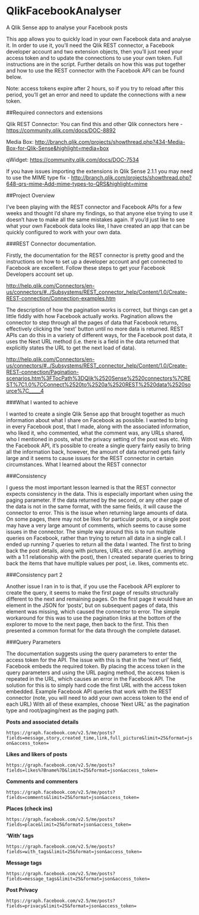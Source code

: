 # QlikFacebookAnalyser
A Qlik Sense app to analyse your Facebook posts

This app allows you to quickly load in your own Facebook data and analyse it. In order to use it, you’ll need the Qlik REST connector, a Facebook developer account and two extension objects, then you’ll just need your access token and to update the connections to use your own token. Full instructions are in the script. Further details on how this was put together and how to use the REST connector with the Facebook API can be found below.

Note: access tokens expire after 2 hours, so if you try to reload after this period, you’ll get an error and need to update the connections with a new token.

##Required connectors and extensions

Qlik REST Connector: You can find this and other Qlik connectors here - https://community.qlik.com/docs/DOC-8892

Media Box: http://branch.qlik.com/projects/showthread.php?434-Media-Box-for-Qlik-Sense&highlight=media+box 

qWidget: https://community.qlik.com/docs/DOC-7534

If you have issues importing the extensions in Qlik Sense 2.1.1 you may need to use the MIME type fix - http://branch.qlik.com/projects/showthread.php?648-qrs-mime-Add-mime-types-to-QRS&highlight=mime

##Project Overview

I’ve been playing with the REST connector and Facebook APIs for a few weeks and thought I’d share my findings, so that anyone else trying to use it doesn’t have to make all the same mistakes again. If you’d just like to see what your own Facebook data looks like, I have created an app that can be quickly configured to work with your own data.

###REST Connector documentation.

Firstly, the documentation for the REST connector is pretty good and the instructions on how to set up a developer account and get connected to Facebook are excellent. Follow these steps to get your Facebook Developers account set up.

http://help.qlik.com/Connectors/en-us/connectors/#../Subsystems/REST_connector_help/Content/1.0/Create-REST-connection/Connection-examples.htm

The description of how the pagination works is correct, but things can get a little fiddly with how Facebook actually works. Pagination allows the connector to step through all the pages of data that Facebook returns, effectively clicking the 'next' button until no more data is returned. REST APIs can do this in a variety of different ways, for the Facebook post data, it uses the Next URL method (i.e. there is a field in the data returned that explicitly states the URL to get the next load of data).

http://help.qlik.com/Connectors/en-us/connectors/#../Subsystems/REST_connector_help/Content/1.0/Create-REST-connection/Pagination-scenarios.htm%3FTocPath%3DQlik%2520Sense%2520connectors%7CREST%7C1.0%7CConnect%2520to%2520a%2520REST%2520data%2520source%7C_____4

###What I wanted to achieve

I wanted to create a single Qlik Sense app that brought together as much information about what I share on Facebook as possible. I wanted to bring in every Facebook post, that I made, along with the associated information, who liked it, who commented, what the comment was, any URLs shared, who I mentioned in posts, what the privacy setting of the post was etc.
With the Facebook API, it’s possible to create a single query fairly easily to bring all the information back, however, the amount of data returned gets fairly large and it seems to cause issues for the REST connector in certain circumstances.
What I learned about the REST connector

###Consistency

I guess the most important lesson learned is that the REST connector expects consistency in the data. This is especially important when using the paging parameter. If the data returned by the second, or any other page of the data is not in the same format, with the same fields, it will cause the connector to error.
This is the issue when returning large amounts of data. On some pages, there may not be likes for particular posts, or a single post may have a very large amount of comments, which seems to cause some issues in the connector. The simple way around this is to run multiple queries on Facebook, rather than trying to return all data in a single call.
I ended up running 7 queries to return all the data I wanted. The first to bring back the post details, along with pictures, URLs etc. shared (i.e. anything with a 1:1 relationship with the post), then I created separate queries to bring back the items that have multiple values per post, i.e. likes, comments etc.

###Consistency part 2

Another issue I ran in to is that, if you use the Facebook API explorer to create the query, it seems to make the first page of results structurally different to the next and remaining pages. On the first page it would have an element in the JSON for ‘posts’, but on subsequent pages of data, this element was missing, which caused the connector to error.
The simple workaround for this was to use the pagination links at the bottom of the explorer to move to the next page, then back to the first. This then presented a common format for the data through the complete dataset.

###Query Parameters

The documentation suggests using the query parameters to enter the access token for the API. The issue with this is that in the ‘next url’ field, Facebook embeds the required token. By placing the access token in the query parameters and using the URL paging method, the access token is repeated in the URL, which causes an error in the Facebook API. The solution for this is to simply hard code the first URL with the access token embedded.
Example Facebook API queries that work with the REST connector (note, you will need to add your own access token to the end of each URL)
With all of these examples, choose ‘Next URL’ as the pagination type and root/paging/next as the paging path.

**Posts and associated details**

`https://graph.facebook.com/v2.5/me/posts?fields=message,story,created_time,link,full_picture&limit=25&format=json&access_token=`

**Likes and likers of posts**

`https://graph.facebook.com/v2.5/me/posts?fields=likes%7Bname%7D&limit=25&format=json&access_token=`

**Comments and commenters**

`https://graph.facebook.com/v2.5/me/posts?fields=comments&limit=25&format=json&access_token=`

**Places (check ins)**

`https://graph.facebook.com/v2.5/me/posts?fields=place&limit=25&format=json&access_token=`

**‘With’ tags**

`https://graph.facebook.com/v2.5/me/posts?fields=with_tags&limit=25&format=json&access_token=`

**Message tags**

`https://graph.facebook.com/v2.5/me/posts?fields=message_tags&limit=25&format=json&access_token=`

**Post Privacy**

`https://graph.facebook.com/v2.5/me/posts?fields=privacy&limit=25&format=json&access_token=`
